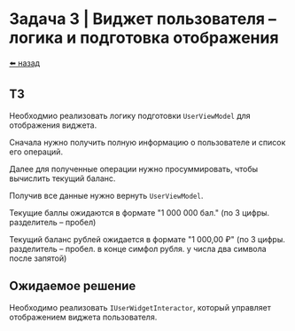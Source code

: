 #  Задача 3 | Виджет пользователя – логика и подготовка отображения

[⬅️ назад](../README.md)

## ТЗ

Необходмио реализовать логику подготовки `UserViewModel` для отображения виджета.

Сначала нужно получить полную информацию о пользователе и список его операций.

Далее для полученные операции нужно просуммировать, чтобы вычислить текущий баланс.

Получив все данные нужно вернуть `UserViewModel`.

Текущие баллы ожидаются в формате "1 000 000 бал." (по 3 цифры. разделитель – пробел)

Текущий баланс рублей ожидается в формате "1 000,00 ₽" (по 3 цифры. разделитель – пробел. в конце симфол рубля. у числа два символа после запятой)

## Ожидаемое решение

Необходимо реализовать `IUserWidgetInteractor`, который управляет отображением виджета пользователя.
